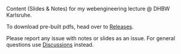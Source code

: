 Content (Slides & Notes) for my webengineering lecture @ DHBW Karlsruhe.

To download pre-built pdfs, head over to [Releases](https://github.com/lukaspanni/Lecture_Webengineering_2024/releases).

Please report any issue with notes or slides as an issue.
For general questions use [Discussions](https://github.com/lukaspanni/Lecture_Webengineering_2024/discussions) instead.
